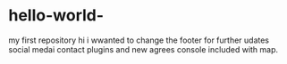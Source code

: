 # hello-world-
my first repository
 hi i wwanted to change the footer for further udates social medai contact plugins and new agrees console included with map.
